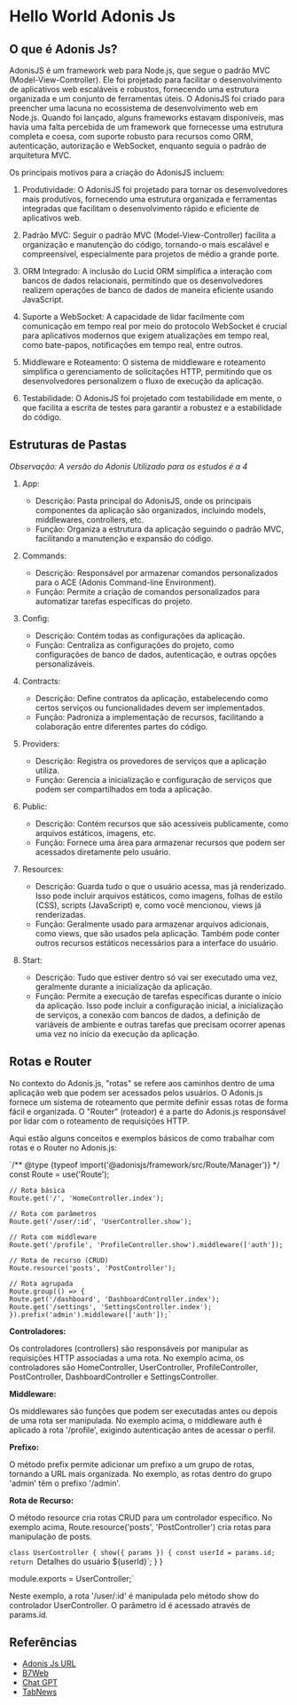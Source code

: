 # Hello World Adonis Js

## O que é Adonis Js?

AdonisJS é um framework web para Node.js, que segue o padrão MVC (Model-View-Controller). Ele foi projetado para facilitar o desenvolvimento de aplicativos web escaláveis e robustos, fornecendo uma estrutura organizada e um conjunto de ferramentas úteis. O AdonisJS foi criado para preencher uma lacuna no ecossistema de desenvolvimento web em Node.js. Quando foi lançado, alguns frameworks estavam disponíveis, mas havia uma falta percebida de um framework que fornecesse uma estrutura completa e coesa, com suporte robusto para recursos como ORM, autenticação, autorização e WebSocket, enquanto seguia o padrão de arquitetura MVC.

Os principais motivos para a criação do AdonisJS incluem:

1. Produtividade: O AdonisJS foi projetado para tornar os desenvolvedores mais produtivos, fornecendo uma estrutura organizada e ferramentas integradas que facilitam o desenvolvimento rápido e eficiente de aplicativos web.

2. Padrão MVC: Seguir o padrão MVC (Model-View-Controller) facilita a organização e manutenção do código, tornando-o mais escalável e compreensível, especialmente para projetos de médio a grande porte.

3. ORM Integrado: A inclusão do Lucid ORM simplifica a interação com bancos de dados relacionais, permitindo que os desenvolvedores realizem operações de banco de dados de maneira eficiente usando JavaScript.

4. Suporte a WebSocket: A capacidade de lidar facilmente com comunicação em tempo real por meio do protocolo WebSocket é crucial para aplicativos modernos que exigem atualizações em tempo real, como bate-papos, notificações em tempo real, entre outros.

5. Middleware e Roteamento: O sistema de middleware e roteamento simplifica o gerenciamento de solicitações HTTP, permitindo que os desenvolvedores personalizem o fluxo de execução da aplicação.

6. Testabilidade: O AdonisJS foi projetado com testabilidade em mente, o que facilita a escrita de testes para garantir a robustez e a estabilidade do código.

## Estruturas de Pastas

*Observação: A versão do Adonis Utilizado para os estudos é a 4*

1. App:
    - Descrição: Pasta principal do AdonisJS, onde os principais componentes da aplicação são organizados, incluindo models, middlewares, controllers, etc.
    - Função: Organiza a estrutura da aplicação seguindo o padrão MVC, facilitando a manutenção e expansão do código.

2. Commands:
    - Descrição: Responsável por armazenar comandos personalizados para o ACE (Adonis Command-line Environment).
    - Função: Permite a criação de comandos personalizados para automatizar tarefas específicas do projeto.

3. Config:
    - Descrição: Contém todas as configurações da aplicação.
    - Função: Centraliza as configurações do projeto, como configurações de banco de dados, autenticação, e outras opções personalizáveis.

4. Contracts:
    - Descrição: Define contratos da aplicação, estabelecendo como certos serviços ou funcionalidades devem ser implementados.
    - Função: Padroniza a implementação de recursos, facilitando a colaboração entre diferentes partes do código.

5. Providers:
    - Descrição: Registra os provedores de serviços que a aplicação utiliza.
    - Função: Gerencia a inicialização e configuração de serviços que podem ser compartilhados em toda a aplicação.

6. Public:
    - Descrição: Contém recursos que são acessíveis publicamente, como arquivos estáticos, imagens, etc.
    - Função: Fornece uma área para armazenar recursos que podem ser acessados diretamente pelo usuário.

7. Resources:
    - Descrição: Guarda tudo o que o usuário acessa, mas já renderizado. Isso pode incluir arquivos estáticos, como imagens, folhas de estilo (CSS), scripts (JavaScript) e, como você mencionou, views já renderizadas.
    - Função: Geralmente usado para armazenar arquivos adicionais, como views, que são usados pela aplicação. Também pode conter outros recursos estáticos necessários para a interface do usuário.

8. Start:
    - Descrição: Tudo que estiver dentro só vai ser executado uma vez, geralmente durante a inicialização da aplicação.
    - Função: Permite a execução de tarefas específicas durante o início da aplicação. Isso pode incluir a configuração inicial, a inicialização de serviços, a conexão com bancos de dados, a definição de variáveis de ambiente e outras tarefas que precisam ocorrer apenas uma vez no início da execução da aplicação.

## Rotas e Router

No contexto do Adonis.js, "rotas" se refere aos caminhos dentro de uma aplicação web que podem ser acessados pelos usuários. O Adonis.js fornece um sistema de roteamento que permite definir essas rotas de forma fácil e organizada. O "Router" (roteador) é a parte do Adonis.js responsável por lidar com o roteamento de requisições HTTP.

Aqui estão alguns conceitos e exemplos básicos de como trabalhar com rotas e o Router no Adonis.js:

`/** @type {typeof import('@adonisjs/framework/src/Route/Manager')} */
    const Route = use('Route');

    // Rota básica
    Route.get('/', 'HomeController.index');

    // Rota com parâmetros
    Route.get('/user/:id', 'UserController.show');

    // Rota com middleware
    Route.get('/profile', 'ProfileController.show').middleware(['auth']);

    // Rota de recurso (CRUD)
    Route.resource('posts', 'PostController');

    // Rota agrupada
    Route.group(() => {
    Route.get('/dashboard', 'DashboardController.index');
    Route.get('/settings', 'SettingsController.index');
    }).prefix('admin').middleware(['auth']);`

**Controladores:**

Os controladores (controllers) são responsáveis por manipular as requisições HTTP associadas a uma rota. No exemplo acima, os controladores são HomeController, UserController, ProfileController, PostController, DashboardController e SettingsController.

**Middleware:**

Os middlewares são funções que podem ser executadas antes ou depois de uma rota ser manipulada. No exemplo acima, o middleware auth é aplicado à rota '/profile', exigindo autenticação antes de acessar o perfil.

**Prefixo:**

O método prefix permite adicionar um prefixo a um grupo de rotas, tornando a URL mais organizada. No exemplo, as rotas dentro do grupo 'admin' têm o prefixo '/admin'.

**Rota de Recurso:**

O método resource cria rotas CRUD para um controlador específico. No exemplo acima, Route.resource('posts', 'PostController') cria rotas para manipulação de posts.

`class UserController {
  show({ params }) {
    const userId = params.id;
    return `Detalhes do usuário ${userId}`;
  }
}

module.exports = UserController;`

Neste exemplo, a rota '/user/:id' é manipulada pelo método show do controlador UserController. O parâmetro id é acessado através de params.id.

## Referências

- [Adonis Js URL](https://docs.adonisjs.com/guides/introduction)
- [B7Web](https://lp.b7web.com.br/)
- [Chat GPT](https://chat.openai.com/)
- [TabNews](https://www.tabnews.com.br/)